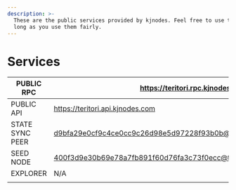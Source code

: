 ```yaml
---
description: >-
  These are the public services provided by kjnodes. Feel free to use them as
  long as you use them fairly.
---
```


# Services

| PUBLIC RPC      | &#xD;https://teritori.rpc.kjnodes.com                                   |
| --------------- | --------------------------------------------------------------------- |
| PUBLIC API      | https://teritori.api.kjnodes.com                                        |
| STATE SYNC PEER | d9bfa29e0cf9c4ce0cc9c26d98e5d97228f93b0b@teritori.rpc.kjnodes.com:19656 |
| SEED NODE       | 400f3d9e30b69e78a7fb891f60d76fa3c73f0ecc@teritori.rpc.kjnodes.com:19659                                                                   |
| EXPLORER        | N/A                                                                   |
|                 |                                                                       |

